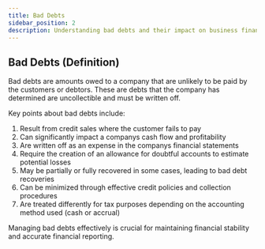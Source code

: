 ```yaml
---
title: Bad Debts
sidebar_position: 2
description: Understanding bad debts and their impact on business finances
---
```

## Bad Debts (Definition)
Bad debts are amounts owed to a company that are unlikely to be paid by the customers or debtors. These are debts that the company has determined are uncollectible and must be written off.

Key points about bad debts include:
1. Result from credit sales where the customer fails to pay
2. Can significantly impact a companys cash flow and profitability
3. Are written off as an expense in the companys financial statements
4. Require the creation of an allowance for doubtful accounts to estimate potential losses
5. May be partially or fully recovered in some cases, leading to bad debt recoveries
6. Can be minimized through effective credit policies and collection procedures
7. Are treated differently for tax purposes depending on the accounting method used (cash or accrual)

Managing bad debts effectively is crucial for maintaining financial stability and accurate financial reporting.
